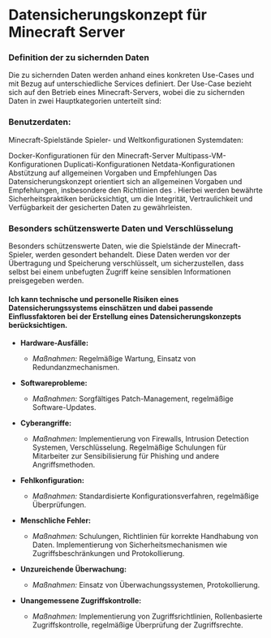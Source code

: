 # Datensicherungskonzept für Minecraft Server

### Definition der zu sichernden Daten

Die zu sichernden Daten werden anhand eines konkreten Use-Cases und mit Bezug auf unterschiedliche Services definiert. Der Use-Case bezieht sich auf den Betrieb eines Minecraft-Servers, wobei die zu sichernden Daten in zwei Hauptkategorien unterteilt sind:

### Benutzerdaten:

Minecraft-Spielstände
Spieler- und Weltkonfigurationen
Systemdaten:

Docker-Konfigurationen für den Minecraft-Server
Multipass-VM-Konfigurationen
Duplicati-Konfigurationen
Netdata-Konfigurationen
Abstützung auf allgemeinen Vorgaben und Empfehlungen
Das Datensicherungskonzept orientiert sich an allgemeinen Vorgaben und Empfehlungen, insbesondere den Richtlinien des . Hierbei werden bewährte Sicherheitspraktiken berücksichtigt, um die Integrität, Vertraulichkeit und Verfügbarkeit der gesicherten Daten zu gewährleisten.

### Besonders schützenswerte Daten und Verschlüsselung

Besonders schützenswerte Daten, wie die Spielstände der Minecraft-Spieler, werden gesondert behandelt. Diese Daten werden vor der Übertragung und Speicherung verschlüsselt, um sicherzustellen, dass selbst bei einem unbefugten Zugriff keine sensiblen Informationen preisgegeben werden.

#### Ich kann technische und personelle Risiken eines Datensicherungssystems einschätzen und dabei passende Einflussfaktoren bei der Erstellung eines Datensicherungskonzepts berücksichtigen.

- **Hardware-Ausfälle:**
  - *Maßnahmen:* Regelmäßige Wartung, Einsatz von Redundanzmechanismen.

- **Softwareprobleme:**
  - *Maßnahmen:* Sorgfältiges Patch-Management, regelmäßige Software-Updates.

- **Cyberangriffe:**
  - *Maßnahmen:* Implementierung von Firewalls, Intrusion Detection Systemen, Verschlüsselung. Regelmäßige Schulungen für Mitarbeiter zur Sensibilisierung für Phishing und andere Angriffsmethoden.

- **Fehlkonfiguration:**
  - *Maßnahmen:* Standardisierte Konfigurationsverfahren, regelmäßige Überprüfungen.

- **Menschliche Fehler:**
  - *Maßnahmen:* Schulungen, Richtlinien für korrekte Handhabung von Daten. Implementierung von Sicherheitsmechanismen wie Zugriffsbeschränkungen und Protokollierung.

- **Unzureichende Überwachung:**
  - *Maßnahmen:* Einsatz von Überwachungssystemen, Protokollierung.

- **Unangemessene Zugriffskontrolle:**
  - *Maßnahmen:* Implementierung von Zugriffsrichtlinien, Rollenbasierte Zugriffskontrolle, regelmäßige Überprüfung der Zugriffsrechte.
